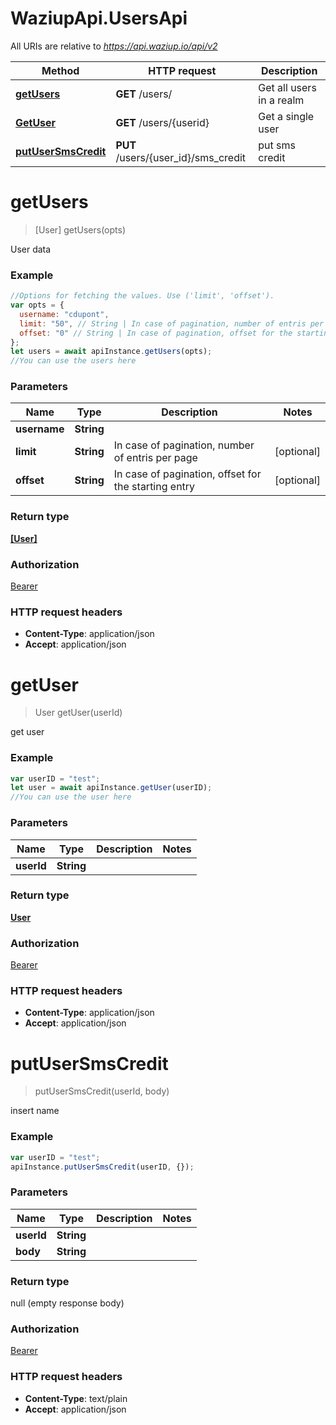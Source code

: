 # WaziupApi.UsersApi

All URIs are relative to _https://api.waziup.io/api/v2_

| Method                                               | HTTP request                        | Description              |
| ---------------------------------------------------- | ----------------------------------- | ------------------------ |
| [**getUsers**](UsersApi.md#getUsers)                 | **GET** /users/                     | Get all users in a realm |
| [**GetUser**](UsersApi.md#getUser)                   | **GET** /users/{userid}             | Get a single user        |
| [**putUserSmsCredit**](UsersApi.md#putUserSmsCredit) | **PUT** /users/{user_id}/sms_credit | put sms credit           |

<a name="getUsers"></a>

# **getUsers**

> [User] getUsers(opts)

User data

### Example

```javascript
//Options for fetching the values. Use ('limit', 'offset').
var opts = {
  username: "cdupont",
  limit: "50", // String | In case of pagination, number of entris per page
  offset: "0" // String | In case of pagination, offset for the starting entry
};
let users = await apiInstance.getUsers(opts);
//You can use the users here
```

### Parameters

| Name         | Type       | Description                                          | Notes      |
| ------------ | ---------- | ---------------------------------------------------- | ---------- |
| **username** | **String** |
| **limit**    | **String** | In case of pagination, number of entris per page     | [optional] |
| **offset**   | **String** | In case of pagination, offset for the starting entry | [optional] |

### Return type

[**[User]**](User.md)

### Authorization

[Bearer](../README.md#Bearer)

### HTTP request headers

- **Content-Type**: application/json
- **Accept**: application/json

<a name="getUser"></a>


# **getUser**

> User getUser(userId)

get user

### Example

```javascript
var userID = "test";
let user = await apiInstance.getUser(userID);
//You can use the user here
```

### Parameters

| Name       | Type       | Description | Notes |
| ---------- | ---------- | ----------- | ----- |
| **userId** | **String** |             |

### Return type

[**User**](User.md)

### Authorization

[Bearer](../README.md#Bearer)

### HTTP request headers

- **Content-Type**: application/json
- **Accept**: application/json

<a name="putUserSmsCredit"></a>

# **putUserSmsCredit**

> putUserSmsCredit(userId, body)

insert name

### Example

```javascript
var userID = "test";
apiInstance.putUserSmsCredit(userID, {});
```

### Parameters

| Name       | Type       | Description | Notes |
| ---------- | ---------- | ----------- | ----- |
| **userId** | **String** |             |
| **body**   | **String** |             |

### Return type

null (empty response body)

### Authorization

[Bearer](../README.md#Bearer)

### HTTP request headers

- **Content-Type**: text/plain
- **Accept**: application/json
